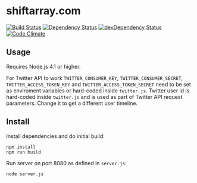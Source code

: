 # shiftarray.com

[![Build Status](https://travis-ci.org/pusharray/shiftarray.com.svg?branch=master)](https://travis-ci.org/pusharray/shiftarray.com) [![Dependency Status](https://david-dm.org/pusharray/shiftarray.com.svg)](https://david-dm.org/pusharray/shiftarray.com) [![devDependency Status](https://david-dm.org/pusharray/shiftarray.com/dev-status.svg)](https://david-dm.org/pusharray/shiftarray.com#info=devDependencies) [![Code Climate](https://codeclimate.com/github/pusharray/shiftarray.com/badges/gpa.svg)](https://codeclimate.com/github/pusharray/shiftarray.com)

## Usage

Requires Node.js 4.1 or higher.

For Twitter API to work ```TWITTER_CONSUMER_KEY```, ```TWITTER_CONSUMER_SECRET```, ```TWITTER_ACCESS_TOKEN_KEY``` and ```TWITTER_ACCESS_TOKEN_SECRET``` need to be set as enviroment variables or hard-coded inside ```twitter.js```. Twitter user id is hard-coded inside ```twitter.js``` and is used as part of Twitter API request parameters. Change it to get a different user timeline.

## Install

Install dependencies and do initial build:
```
npm install
npm run build
```

Run server on port 8080 as defined in ```server.js```:
```
node server.js
```
